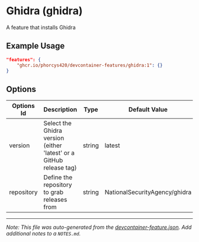 
# Ghidra (ghidra)

A feature that installs Ghidra

## Example Usage

```json
"features": {
    "ghcr.io/phorcys420/devcontainer-features/ghidra:1": {}
}
```

## Options

| Options Id | Description | Type | Default Value |
|-----|-----|-----|-----|
| version | Select the Ghidra version (either 'latest' or a GitHub release tag) | string | latest |
| repository | Define the repository to grab releases from | string | NationalSecurityAgency/ghidra |



---

_Note: This file was auto-generated from the [devcontainer-feature.json](https://github.com/phorcys420/devcontainer-features/blob/main/src/ghidra/devcontainer-feature.json).  Add additional notes to a `NOTES.md`._
